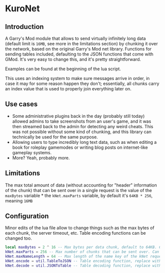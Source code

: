 # KuroNet
## Introduction
A Garry's Mod module that allows to send virtually infinitely long data (default limit is `16MB`, see more in the limitations section) by chunking it over the network, based on the original Garry's Mod net library. Functions for sending tables included, defaulting to the JSON functions that come with GMod. It's very easy to change this, and it's pretty straightforward.

Examples can be found at the beginning of the lua script.

This uses an indexing system to make sure messages arrive in order, in case it may for some reason happen they don't; essentially, all chunks carry an index value that is used to properly join everything later on.

## Use cases
- Some administrative plugins back in the day (probably still today) allowed admins to take screenshots from an user's game, and it was then streamed back to the admin for detecting any weird cheats. This was not possible without some kind of chunking, and this library can technically be used for the same purpose.
- Allowing users to type incredibly long text data, such as when editing a book for roleplay gamemodes or writing blog posts on internet-like gameplay systems.
- More? Yeah, probably more.

## Limitations
The max total amount of data (without accounting for "header" information of the chunk) that can be sent over in a single request is the value of the `maxBytes` variable * the `kNet.maxParts` variable, by default it's `64KB * 256`, meaning `16MB`

## Configuration
Minor edits of the lua file allow to change things such as the max bytes of each chunk, the server timeout, etc. Table encoding functions can be changed too.

```lua
local maxBytes = 2 ^ 16 -- Max bytes per data chunk, default to 64KB. Can be changed if GMod supports larger chunks, but at the time (11 years ago) this was the maximum allowed, pretty sure.
kNet.maxParts = 256 -- Max number of chunks that can be sent over. Can be changed, but this reduces the amount of actual data sent over the chunk. Should always be a power of two to maximize data efficiency.
kNet.maxNameLength = 64 -- Max length of the name key of the kNet request. Can be changed, but this reduces the amount of actual data sent over the chunk.
kNet.encode = util.TableToJSON -- Table encoding function, replace with pON or glON if needed.
kNet.decode = util.JSONToTable -- Table decoding function, replace with pON or glON if needed.
```

